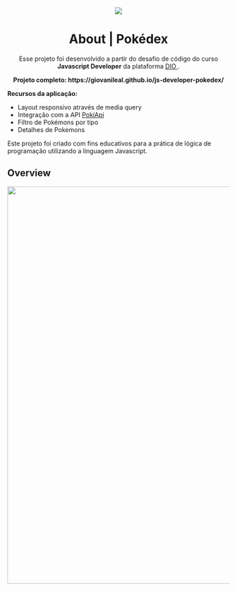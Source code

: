 <div align="center"> 
    <img src="https://github.com/user-attachments/assets/3af0c12a-9398-438b-a18a-166edc9af26a"> 
</div>

<div align = "center"> 
  <h1>About | Pokédex</h1>
  <p>Esse projeto foi desenvolvido a partir do desafio de código do curso <strong>Javascript Developer</strong> da plataforma <a href="https://www.dio.me/curso-javascript">DIO </a>.</p>
  <p> <strong>Projeto completo: https://giovanileal.github.io/js-developer-pokedex/ </strong> </p>
</div>

<p> <strong>Recursos da aplicação:</strong></p>
<ul>
  <li>Layout responsivo através de media query</li>
  <li>Integração com a API <a href="https://pokeapi.co/">PokíApi</a></li>
  <li>Filtro de Pokémons por tipo</li>
  <li>Detalhes de Pokemons</li>
</ul>
<p>Este projeto foi criado com fins educativos para a prática de lógica de programação utilizando a linguagem Javascript.</p>

<h2>Overview </h2>

<div align="center"> 
  <img src= "https://github.com/user-attachments/assets/9438133c-0e72-4161-b145-be2bfaca0713" width="900">

</div>


